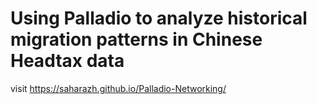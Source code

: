 # Using Palladio to analyze historical migration patterns in Chinese Headtax data
visit https://saharazh.github.io/Palladio-Networking/ 
